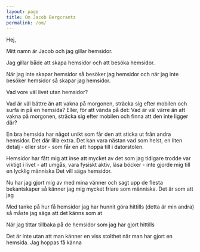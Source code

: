 ```yaml
---
layout: page
title: Om Jacob Bergcrantz
permalink: /om/
---
```


Hej,

Mitt namn är Jacob och jag gillar hemsidor.

Jag gillar både att skapa hemsidor och att besöka hemsidor.

När jag inte skapar hemsidor så besöker jag hemsidor och när jag inte besöker hemsidor så skapar jag hemsidor.

Vad vore väl livet utan hemsidor?

Vad är väl bättre än att vakna på morgonen, sträcka sig efter mobilen och surfa in på en hemsida? Eller, för att vända på det: Vad är väl värre än att vakna på morgonen, sträcka sig efter mobilen och finna att den inte ligger där?

En bra hemsida har något unikt som får den att sticka ut från andra hemsidor. Det där lilla extra. Det kan vara nästan vad som helst, en liten detalj - eller stor - som får en att hoppa till i datorstolen.

Hemsidor har fått mig att inse att mycket av det som jag tidigare trodde var viktigt i livet - att umgås, vara fysiskt aktiv, läsa böcker - inte gjorde mig till en lycklig människa Det vill säga hemsidor.

Nu har jag gjort mig av med mina vänner och sagt upp de flesta bekantskaper så känner jag mig mycket friare som människa. Det är som att jag 

Med tanke på hur få hemsidor jag har hunnit göra hittills (detta är min andra) så måste jag säga att det känns som at

När jag tittar tillbaka på de hemsidor som jag har gjort hittills

Det är inte utan att man känner en viss stolthet när man har gjort en hemsida. Jag hoppas få känna 
